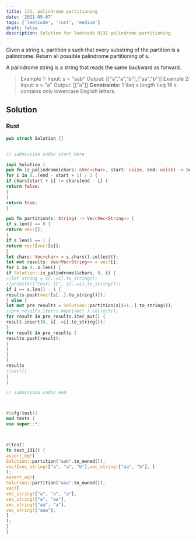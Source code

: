 ```yaml
---
title: 131. palindrome partitioning
date: '2021-09-07'
tags: ['leetcode', 'rust', 'medium']
draft: false
description: Solution for leetcode 0131 palindrome partitioning
---
```




Given a string s, partition s such that every substring of the partition is a palindrome. Return all possible palindrome partitioning of s.

A palindrome string is a string that reads the same backward as forward.



>   Example 1:
>   Input: s <TeX>=</TeX> "aab"
>   Output: [["a","a","b"],["aa","b"]]
>   Example 2:
>   Input: s <TeX>=</TeX> "a"
>   Output: [["a"]]
**Constraints:**
>   	1 <TeX>\leq</TeX> s.length <TeX>\leq</TeX> 16
>   	s contains only lowercase English letters.


## Solution


### Rust
```rust
pub struct Solution {}


// submission codes start here

impl Solution {
pub fn is_palindrome(chars: &Vec<char>, start: usize, end: usize) -> bool {
for i in 0..(end - start + 1) / 2 {
if chars[start + i] != chars[end - i] {
return false;
}
}
return true;
}

pub fn partition(s: String) -> Vec<Vec<String>> {
if s.len() == 0 {
return vec![];
}
if s.len() == 1 {
return vec![vec![s]];
}
let chars: Vec<char> = s.chars().collect();
let mut results: Vec<Vec<String>> = vec![];
for i in 0..s.len() {
if Solution::is_palindrome(&chars, 0, i) {
//let string = s[..=i].to_string();
//println!("test: {}", s[..=i].to_string());
if i == s.len() - 1 {
results.push(vec![s[..].to_string()]);
} else {
let mut pre_results = Solution::partition(s[i+1..].to_string());
//pre_results.iter().map(|vec| ).collect();
for result in pre_results.iter_mut() {
result.insert(0, s[..=i].to_string());
}
for result in pre_results {
results.push(result);
}
}
}
}
results
//vec![]
}
}

// submission codes end



#[cfg(test)]
mod tests {
use super::*;



#[test]
fn test_131() {
assert_eq!(
Solution::partition("aab".to_owned()),
vec![vec_string!["a", "a", "b"],vec_string!["aa", "b"], ]
);
assert_eq!(
Solution::partition("aaa".to_owned()),
vec![
vec_string!["a", "a", "a"],
vec_string!["a", "aa"],
vec_string!["aa", "a"],
vec_string!["aaa"],
]
);
}
}

```
